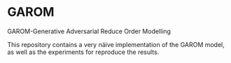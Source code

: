# GAROM
GAROM-Generative Adversarial Reduce Order Modelling

This repository contains a very näive implementation of the GAROM model, as well as the experiments for reproduce the results.
